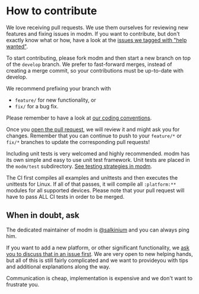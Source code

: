 # How to contribute

We love receiving pull requests. We use them ourselves for reviewing new features
and fixing issues in modm. If you want to contribute, but don't exactly know what
or how, have a look at the [issues we tagged with "help wanted"][help_wanted].

To start contributing, please fork modm and then start a new branch on top of
the `develop` branch. We prefer to fast-forward merges, instead of creating a
merge commit, so your contributions must be up-to-date with develop.

We recommend prefixing your branch with
- `feature/` for new functionality, or
- `fix/` for a bug fix.

Please remember to have a look at [our coding conventions](docs/coding_convention.md).

Once you [open the pull request][pulls], we will review it and might ask you for
changes. Remember that you can continue to push to your `feature/*` or `fix/*` 
branches to update the corresponding pull requests!

Including unit tests is very welcomed and highly recommended. modm has its own
simple and easy to use unit test framework. Unit tests are placed in the `modm/test`
subdirectory. [See testing strategies in modm](docs/TESTING.md).

The CI first compiles all examples and unittests and then executes the unittests
for Linux. If all of that passes, it will compile all `:platform:**` modules for
all supported devices. Please note that your pull request will have to pass ALL
CI tests in order to be merged.


## When in doubt, ask

The dedicated maintainer of modm is [@salkinium](https://github.com/salkinium)
and you can always ping him.

If you want to add a new platform, or other significant functionality, we
[ask you to discuss that in an issue first][issues]. We are very open to new
helping hands, but all of this is still fairly complicated and we want to
provideyou with tips and additional explanations along the way.

Communication is cheap, implementation is expensive and we don't want to
frustrate you.

[issues]: https://github.com/modm-io/modm/issues
[pulls]: https://github.com/modm-io/modm/pulls
[help_wanted]: https://github.com/modm-io/modm/issues?q=is%3Aissue+is%3Aopen+label%3A%22help+wanted+🛠%22
